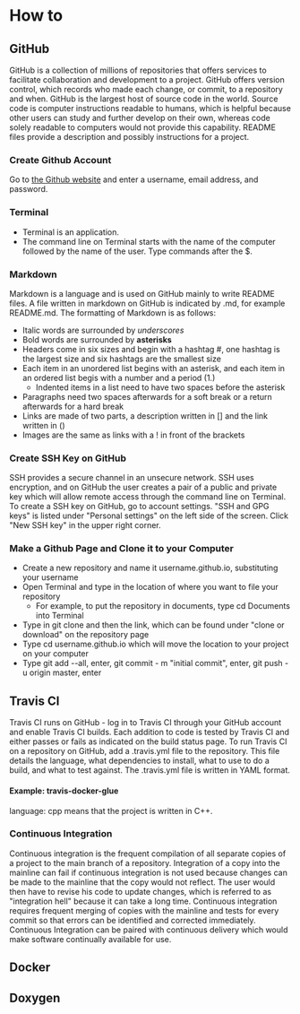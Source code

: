 # How to
## GitHub
GitHub is a collection of millions of repositories that offers services to facilitate collaboration and development to a project. GitHub offers version control, which records who made each change, or commit, to a repository and when. GitHub is the largest host of source code in the world. Source code is computer instructions readable to humans, which is helpful because other users can study and further develop on their own, whereas code solely readable to computers would not provide this capability. README files provide a description and possibly instructions for a project.
### Create Github Account
Go to [the Github website](github.com/join) and enter a username, email address, and password. 
### Terminal
* Terminal is an application.
* The command line on Terminal starts with the name of the computer followed by the name of the user. Type commands after the $. 
### Markdown
Markdown is a language and is used on GitHub mainly to write README files. A file written in markdown on GitHub is indicated by .md, for example README.md. The formatting of Markdown is as follows:
* Italic words are surrounded by _underscores_
* Bold words are surrounded by **asterisks**
* Headers come in six sizes and begin with a hashtag #, one hashtag is the largest size and six hashtags are the smallest size
* Each item in an unordered list begins with an asterisk, and each item in an ordered list begis with a number and a period (1.) 
  * Indented items in a list need to have two spaces before the asterisk
* Paragraphs need two spaces afterwards for a soft break or a return afterwards for a hard break
* Links are made of two parts, a description written in [] and the link written in ()
* Images are the same as links with a ! in front of the brackets

### Create SSH Key on GitHub
SSH provides a secure channel in an unsecure network. SSH uses encryption, and on GitHub the user creates a pair of a public and private key which will allow remote access through the command line on Terminal. To create a SSH key on GitHub, go to account settings. "SSH and GPG keys" is listed under "Personal settings" on the left side of the screen. Click "New SSH key" in the upper right corner.

### Make a Github Page and Clone it to your Computer
 * Create a new repository and name it username.github.io, substituting your username
 * Open Terminal and type in the location of where you want to file your repository
   * For example, to put the repository in documents, type cd Documents into Terminal
 * Type in git clone and then the link, which can be found under "clone or download" on the repository page
 * Type cd username.github.io which will move the location to your project on your computer
 * Type git add --all, enter, git commit - m "initial commit", enter, git push -u origin master, enter
 
## Travis CI
Travis CI runs on GitHub - log in to Travis CI through your GitHub account and enable Travis CI builds. Each addition to code is tested by Travis CI and either passes or fails as indicated on the build status page. To run Travis CI on a repository on GitHub, add a .travis.yml file to the repository. This file details the language, what dependencies to install, what to use to do a build, and what to test against. The .travis.yml file is written in YAML format.
#### Example: travis-docker-glue
language: cpp means that the project is written in C++.
### Continuous Integration
Continuous integration is the frequent compilation of all separate copies of a project to the main branch of a repository. Integration of a copy into the mainline can fail if continuous integration is not used because changes can be made to the mainline that the copy would not reflect. The user would then have to revise his code to update changes, which is referred to as "integration hell" because it can take a long time. Continuous integration requires frequent merging of copies with the mainline and tests for every commit so that errors can be identified and corrected immediately. Continuous Integration can be paired with continuous delivery which would make software continually available for use.

## Docker
## Doxygen
